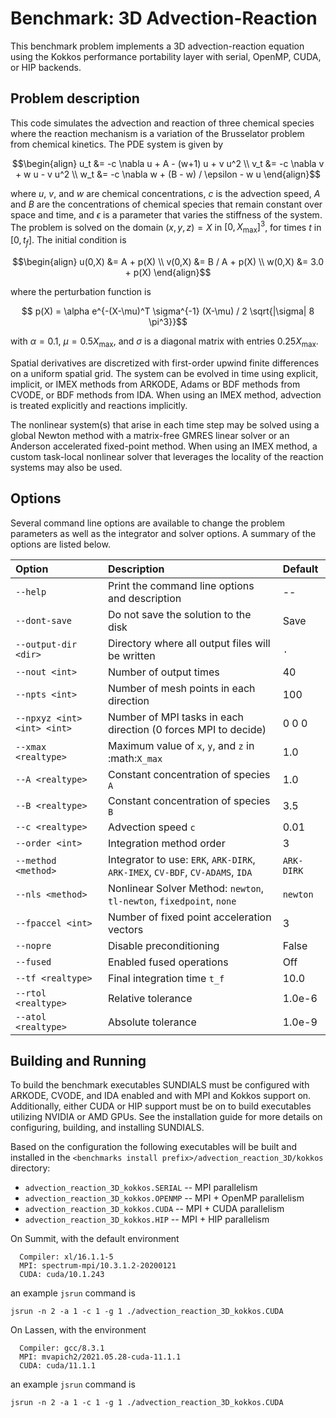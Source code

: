 # Benchmark: 3D Advection-Reaction

This benchmark problem implements a 3D advection-reaction equation using the
Kokkos performance portability layer with serial, OpenMP, CUDA, or HIP backends.

## Problem description

This code simulates the advection and reaction of three chemical species where
the reaction mechanism is a variation of the Brusselator problem from chemical
kinetics. The PDE system is given by
```math
\begin{align}
  u_t &= -c \nabla u + A - (w+1) u + v u^2 \\
  v_t &= -c \nabla v + w u - v u^2 \\
  w_t &= -c \nabla w + (B - w) / \epsilon - w u
\end{align}
```
where $u$, $v$, and $w$ are chemical concentrations, $c$ is the advection speed,
$A$ and $B$ are the concentrations of chemical species that remain constant over
space and time, and $\epsilon$ is a parameter that varies the stiffness of the
system. The problem is solved on the domain $(x,y,z) = X$ in $[0, X_{\text{max}}]^3$, 
for times $t$ in $[0,t_f]$. The initial condition is
```math
\begin{align}
    u(0,X) &= A + p(X) \\
    v(0,X) &= B / A + p(X) \\
    w(0,X) &= 3.0 + p(X)
\end{align}
```
where the perturbation function is
```math
    p(X) = \alpha e^{-(X-\mu)^T \sigma^{-1} (X-\mu) / 2 \sqrt{|\sigma| 8 \pi^3}}
```
with $\alpha = 0.1$, $\mu = 0.5 X_{\text{max}}$, and $\sigma$ is a diagonal 
matrix with entries $0.25 X_{\text{max}}$.

Spatial derivatives are discretized with first-order upwind finite differences
on a uniform spatial grid. The system can be evolved in time using explicit,
implicit, or IMEX methods from ARKODE, Adams or BDF methods from CVODE, or BDF
methods from IDA. When using an IMEX method, advection is treated explicitly and
reactions implicitly.

The nonlinear system(s) that arise in each time step may be solved using a
global Newton method with a matrix-free GMRES linear solver or an Anderson
accelerated fixed-point method. When using an IMEX method, a custom task-local
nonlinear solver that leverages the locality of the reaction systems may also be
used.

## Options

Several command line options are available to change the problem parameters
as well as the integrator and solver options. A summary of the options are
listed below.

| Option                      | Description                                                                   | Default     |
|:----------------------------|:------------------------------------------------------------------------------|:------------|
| `--help`                    | Print the command line options and description                                | --          |
| `--dont-save`               | Do not save the solution to the disk                                          | Save        |
| `--output-dir <dir>`        | Directory where all output files will be written                              | `.`         |
| `--nout <int>`              | Number of output times                                                        | 40          |
| `--npts <int>`              | Number of mesh points in each direction                                       | 100         |
| `--npxyz <int> <int> <int>` | Number of MPI tasks in each direction (0 forces MPI to decide)                | 0 0 0       |
| `--xmax <realtype>`         | Maximum value of `x`, `y`, and `z` in :math:`X_max`                           | 1.0         |
| `--A <realtype>`            | Constant concentration of species `A`                                         | 1.0         |
| `--B <realtype>`            | Constant concentration of species `B`                                         | 3.5         |
| `--c <realtype>`            | Advection speed `c`                                                           | 0.01        |
| `--order <int>`             | Integration method order                                                      | 3           |
| `--method <method>`         | Integrator to use: `ERK`, `ARK-DIRK`, `ARK-IMEX`, `CV-BDF`, `CV-ADAMS`, `IDA` | `ARK-DIRK`  |
| `--nls <method>`            | Nonlinear Solver Method: `newton`, `tl-newton`, `fixedpoint`, `none`          | `newton`    |
| `--fpaccel <int>`           | Number of fixed point acceleration vectors                                    | 3           |
| `--nopre`                   | Disable preconditioning                                                       | False       |
| `--fused`                   | Enabled fused operations                                                      | Off         |
| `--tf <realtype>`           | Final integration time `t_f`                                                  | 10.0        |
| `--rtol <realtype>`         | Relative tolerance                                                            | 1.0e-6      |
| `--atol <realtype>`         | Absolute tolerance                                                            | 1.0e-9      |

## Building and Running

To build the benchmark executables SUNDIALS must be configured with ARKODE,
CVODE, and IDA enabled and with MPI and Kokkos support on. Additionally, either
CUDA or HIP support must be on to build executables utilizing NVIDIA or AMD
GPUs. See the installation guide for more details on configuring, building,
and installing SUNDIALS.

Based on the configuration the following executables will be built and installed
in the `<benchmarks install prefix>/advection_reaction_3D/kokkos` directory:

* `advection_reaction_3D_kokkos.SERIAL` -- MPI parallelism
* `advection_reaction_3D_kokkos.OPENMP` -- MPI + OpenMP parallelism
* `advection_reaction_3D_kokkos.CUDA` -- MPI + CUDA parallelism
* `advection_reaction_3D_kokkos.HIP` -- MPI + HIP parallelism

On Summit, with the default environment
```
  Compiler: xl/16.1.1-5
  MPI: spectrum-mpi/10.3.1.2-20200121
  CUDA: cuda/10.1.243
```
an example `jsrun` command is
```
jsrun -n 2 -a 1 -c 1 -g 1 ./advection_reaction_3D_kokkos.CUDA
```

On Lassen, with the environment
```
  Compiler: gcc/8.3.1
  MPI: mvapich2/2021.05.28-cuda-11.1.1
  CUDA: cuda/11.1.1
```
an example `jsrun` command is
```
jsrun -n 2 -a 1 -c 1 -g 1 ./advection_reaction_3D_kokkos.CUDA
```
